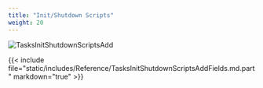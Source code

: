```yaml
---
title: "Init/Shutdown Scripts"
weight: 20
---
```


![TasksInitShutdownScriptsAdd](/images/CORE/12.0/TasksInitShutdownScriptsAdd.png "Creating a new script")

{{< include file="static/includes/Reference/TasksInitShutdownScriptsAddFields.md.part" markdown="true" >}}